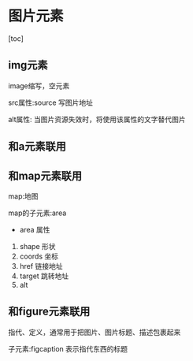 # 图片元素
[toc]
## img元素

image缩写，空元素

src属性:source 写图片地址

alt属性: 当图片资源失效时，将使用该属性的文字替代图片

## 和a元素联用

## 和map元素联用

map:地图

map的子元素:area

- area 属性
1. shape 形状
2. coords 坐标
3. href 链接地址
4. target 跳转地址
5. alt

## 和figure元素联用

指代、定义，通常用于把图片、图片标题、描述包裹起来

子元素:figcaption 表示指代东西的标题
